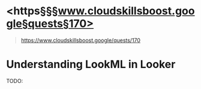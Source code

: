 # <https§§§www.cloudskillsboost.google§quests§170>
> <https://www.cloudskillsboost.google/quests/170>

# Understanding LookML in Looker

TODO: